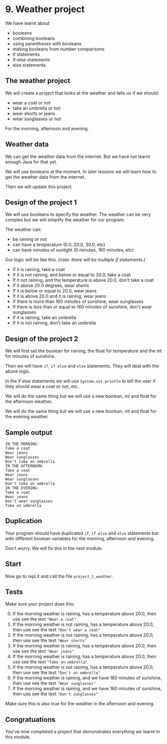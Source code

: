 # 9. Weather project

We have learnt about 

* booleans
* combining booleans
* using parentheses with booleans
* making booleans from number comparisons
* if statements
* if-else statements
* else statements.

## The weather project

We will create a project that looks at the weather and tells us if we should:

* wear a coat or not
* take an umbrella or not
* wear shorts or jeans
* wear sunglasses or not

For the morning, afternoon and evening.

## Weather data

We can get the weather data from the internet. But we have not learnt enough Java for that yet.

We will use booleans at the moment. In later lessons we will learn how to get the weather data from the internet.

Then we will update this project.

## Design of the project 1

We will use booleans to specify the weather. The weather can be very complex but we will simplify the weather for our program. 

The weather can:

* be raining or not
* can have a temperature (0.0, 20.0, 30.0, etc)
* can have minutes of sunlight (0 minutes, 160 minutes, etc)

Our logic will be like this. *(note: there will be multiple if statements.)*

* If it is raining, take a coat
* If it is not raining, and below or equal to 20.0, take a coat
* If it not raining, and the temperature is above 20.0, don't take a coat
* If it above 20.0 degrees, wear shorts
* If it is below or equal to 20.0, wear jeans
* If it is above 20.0 and it is raining, wear jeans
* If there is more than 160 minutes of sunshine, wear sunglasses
* If there is less than or equal to 160 minutes of sunshine, don't wear sunglasses
* If it is raining, take an umbrella
* If it is not raining, don't take an umbrella

## Design of the project 2

We will first set the boolean for raining, the float for temperature and the int for minutes of sunshine.

Then we will have `if`, `if else` and `else` statements. They will deal with the above logic.

In the if else statements we will use `System.out.println` to tell the user if they should wear a coat or not, etc.

We will do the same thing but we will use a new boolean, int and float for the afternoon weather.

We will do the same thing but we will use a new boolean, int and float for the evening weather.

## Sample output

```
IN THE MORNING:
Take a coat
Wear jeans
Wear sunglasses
Don't take an umbrella
IN THE AFTERNOON:
Take a coat
Wear jeans
Wear sunglasses
Don't take an umbrella
IN THE EVENING:
Take a coat
Wear jeans
Don't wear sunglasses
Take an umbrella
```

## Duplication

Your program should have duplicated `if`, `if else` and `else` statements but with different boolean variables for the morning, afternoon and evening.

Don't worry. We will fix this in the next module.

## Start

Now go to repl.it and call the file `project_1_weather`.

## Tests

Make sure your project does this:

0. If the morning weather is raining, has a temperature above 20.0, then use see the text `"Wear a coat"`
0. If the morning weather is not raining, has a temperature above 20.0, then use see the text `"Don't wear a coat"`
0. If the morning weather is not raining, has a temperature above 20.0, then use see the text `"Wear shorts"`
0. If the morning weather is raining, has a temperature above 20.0, then use see the text `"Wear jeans"`
0. If the morning weather is raining, has a temperature above 20.0, then use see the text `"Take an umbrella"`
0. If the morning weather is not raining, has a temperature above 20.0, then use see the text `"Don't an umbrella"`
0. If the morning weather is raining, and we have 180 minutes of sunshine, then use see the text `"Wear sunglasses"`
0. If the morning weather is raining, and we have 160 minutes of sunshine, then use see the text `"Don't sunglasses"`

Make sure this is also true for the weather in the afternoon and evening.

## Congratuations

You've now completed a project that demonstrates everything we learnt in this module.
